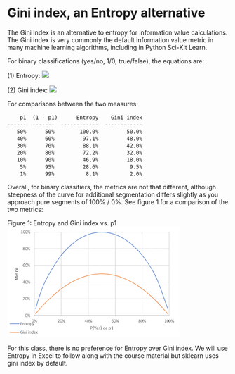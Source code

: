 # Gini index, an Entropy alternative
The Gini Index is an alternative to entropy for information value calculations. The Gini index is very commonly the default information value metric in many machine learning algorithms, including in Python Sci-Kit Learn.

For binary classifications (yes/no, 1/0, true/false), the equations are:

(1) Entropy:     <img src="https://render.githubusercontent.com/render/math?math=-p_1 \times \log _2(p_1) - (1 - p_1) \times \log _2(1-p_1)">

(2) Gini index:  <img src="https://render.githubusercontent.com/render/math?math=1 - p_1^2 - (1 - p_1)^2">

For comparisons between the two measures:
```
    p1  (1 - p1)      Entropy    Gini index
------  -------  ------------  ------------
   50%      50%        100.0%         50.0%
   40%      60%         97.1%         48.0%
   30%      70%         88.1%         42.0%
   20%      80%         72.2%         32.0%
   10%      90%         46.9%         18.0%
    5%      95%         28.6%          9.5%
    1%      99%          8.1%          2.0%
```

Overall, for binary classifiers, the metrics are not that different, although steepness of the curve for additional segmentation differs slightly as you approach pure segments of 100% / 0%. See figure 1 for a comparison of the two metrics:

Figure 1: Entropy and Gini index vs. p1
<img src="../images/03-Fig-01.png" width=392 height=250>

For this class, there is no preference for Entropy over Gini index. We will use Entropy in Excel to follow along with the course material but sklearn uses gini index by default.
